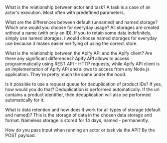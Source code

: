 What is the relationship between actor and task?
A task is a case of an actor's execution. Most often with predefined parameters.

What are the differences between default (unnamed) and named storage? Which one would you choose for everyday usage?
All storages are created without a name (with only an ID). If you to retain some data indefinitely, simply use named storages. I would choose named storages for everyday use because it makes easier verifying of using the correct store.

What is the relationship between the Apify API and the Apify client? Are there any significant differences?
Apify API allows to access programmatically using REST API - HTTP requests, while Apify API client is an implementation of Apify API and allows to access from any Node.js application. They're pretty much the same under the hood.

Is it possible to use a request queue for deduplication of product IDs? If yes, how would you do that?
Deduplication is performed automatically. If the url contains a product identifier, then deduplication will also be performed automatically for it.

What is data retention and how does it work for all types of storage (default and named)?
This is the storage of data in the chosen data storage and format. Nameless storage is stored for 14 days, named - permanently.

How do you pass input when running an actor or task via the API?
By the POST payload.
